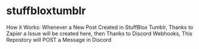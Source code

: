 # stuffbloxtumblr
How it Works: Whenever a New Post Created in StuffBlox Tumblr, Thanks to Zapier a Issue will be created here, then Thanks to Discord Webhooks, This Repostory will POST a Message in Discord
